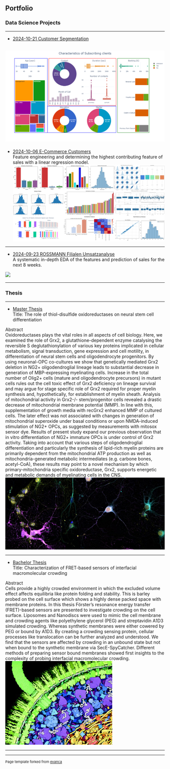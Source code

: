 ## Portfolio

### Data Science Projects

---  
- [2024-10-21 Customer Segmentation](https://lygonian.github.io/01_e_commerce_customers)  

![Alt Text](https://github.com/lygonian/Customer_Segmentation/blob/master/images/summary.png?raw=true)
---  
- [2024-10-06 E-Commerce Customers](https://lygonian.github.io/01_e_commerce_customers)  
Feature engineering and determining the highest contributing feature of sales with a linear regression model.
![Alt Text](https://github.com/lygonian/e_commerce_customers/blob/master/images/summary.png?raw=true)

---
- [2024-09-23 ROSSMANN Filialen Umsatzanalyse](https://lygonian.github.io/0_page_rossman)  
A systematic in-depth EDA of the features and prediction of sales for the next 8 weeks.
<img src="images/Rossmann_Außenansicht_Innenstadtlage.jfif?raw=true"/>

---
### Thesis
---
- [Master Thesis](/pdf/master_thesis.pdf)  
Title: The role of thiol-disulfide oxidoreductases on neural stem cell differentiation    
  
Abstract  
Oxidoreductases plays the vital roles in all aspects of cell biology. Here, we examined the 
role of Grx2, a glutathione-dependent enzyme catalysing the reversible S
deglutathionylation of various key proteins implicated in cellular metabolism, signal 
transduction, gene expression and cell motility, in differentiation of neural stem cells and 
oligodendrocyte progenitors. By using neuronal-OPC co-cultures we show that genetically 
mediated Grx2 deletion in NG2+ oligodendroglial lineage leads to substantial decrease in 
generation of MBP-expressing myelinating cells. Increase in the total number of Olig2+ 
cells (mature and oligodendrocyte precursors) in mutant cells rules out the cell toxic 
effect of Grx2 deficiency on lineage survival and may argue for stage specific role of Grx2 
required for proper myelin synthesis and, hypothetically, for establishment of myelin 
sheath. Analysis of mitochondrial activity in Grx2-/- stem/progenitor cells revealed a 
drastic decrease of mitochondrial membrane potential (MMP). In line with this, 
supplementation of growth media with recGrx2 enhanced MMP of cultured cells. The later 
effect was not associated with changes in generation of mitochondrial superoxide under 
basal conditions or upon NMDA-induced stimulation of NG2+ OPCs, as suggested by 
measurements with mitosox sensor dye. Results of present study expand our previous 
observation that in vitro differentiation of NG2+ immature OPCs is under control of Grx2 
activity. Taking into account that various steps of oligodendroglial differentiation and 
particularly the synthesis of lipid-rich myelin proteins are primarily dependent from the 
mitochondrial ATP production as well as mitochondria-generated metabolic 
intermediates (e.g. carbone bones, acetyl-CoA), these results may point to a novel 
mechanism by which primary-mitochondria specific oxidoreductase, Grx2, supports 
energetic and metabolic demands of myelinating cells in the CNS.  
<img src="images/master_bild.jpg?raw=true"/>

---
- [Bachelor Thesis](/pdf/bachelor_thesis.pdf)  
Title: Characterization of FRET-based sensors of interfacial macromolecular crowding  
  
Abstract  
Cells provide a highly crowded environment in which the excluded volume effect affects 
equilibria like protein folding and stability. This is barley probed on the cell surface which 
shows a highly dense packed space with membrane proteins. In this thesis Förster’s resonance 
energy transfer (FRET)-based sensors are presented to investigate crowding on the cell 
surface. Liposomes and Nanodiscs were used to mimic the cell membrane and crowding 
agents like polyethylene glycerol (PEG) and streptavidin A1D3 simulated crowding. Whereas 
synthetic membranes were either cowered by PEG or bound by A1D3. By creating a crowding 
sensing protein, cellular processes like translocation can be further analyzed and understood. 
We find that the sensors are affected by crowding in an unbound state but not when bound 
to the synthetic membrane via SecE-SpyCatcher. Different methods of preparing sensor bound 
membranes showed first insights to the complexity of probing interfacial macromolecular 
crowding.  
<img src="images/bachelor_bild.jpg?raw=true"/>


---




---
<p style="font-size:11px">Page template forked from <a href="https://github.com/evanca/quick-portfolio">evanca</a></p>
<!-- Remove above link if you don't want to attibute -->
